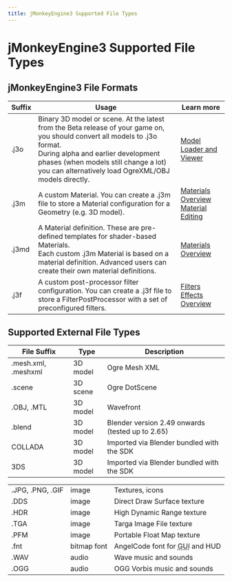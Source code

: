 ```yaml
---
title: jMonkeyEngine3 Supported File Types
---
```

<h1 class="sectionedit1" id="jmonkeyengine3_supported_file_types">jMonkeyEngine3 Supported File Types</h1>
<div class="level1">

</div>
<!-- EDIT1 SECTION "jMonkeyEngine3 Supported File Types" [1-51] -->
<h2 class="sectionedit2" id="jmonkeyengine3_file_formats">jMonkeyEngine3 File Formats</h2>
<div class="level2">
<div class="table sectionedit3"><table class="inline">
	<thead>
	<tr class="row0">
		<th class="col0">Suffix</th><th class="col1">Usage</th><th class="col2">Learn more</th>
	</tr>
	</thead>
	<tr class="row1">
		<td class="col0">.j3o</td><td class="col1">Binary 3D model or scene. At the latest from the Beta release of your game on, you should convert all models to .j3o format. <br />
During alpha and earlier development phases (when models still change a lot) you can alternatively load OgreXML/OBJ models directly.</td><td class="col2"><a href="/sdk/model_loader_and_viewer.html" class="wikilink1" title="sdk:model_loader_and_viewer">Model Loader and Viewer</a> </td>
	</tr>
	<tr class="row2">
		<td class="col0">.j3m</td><td class="col1">A custom Material. You can create a .j3m file to store a Material configuration for a Geometry (e.g. 3D model).</td><td class="col2"><a href="/jme3/advanced/materials_overview.html" class="wikilink1" title="jme3:advanced:materials_overview">Materials Overview</a> <br />
<a href="/sdk/material_editing.html" class="wikilink1" title="sdk:material_editing">Material Editing</a> </td>
	</tr>
	<tr class="row3">
		<td class="col0">.j3md</td><td class="col1">A Material definition. These are pre-defined templates for shader-based Materials. <br />
Each custom .j3m Material is based on a material definition. Advanced users can create their own material definitions. </td><td class="col2"> <a href="/jme3/advanced/materials_overview.html" class="wikilink1" title="jme3:advanced:materials_overview">Materials Overview</a> </td>
	</tr>
	<tr class="row4">
		<td class="col0">.j3f</td><td class="col1">A custom post-processor filter configuration. You can create a .j3f file to store a FilterPostProcessor with a set of preconfigured filters. </td><td class="col2"> <a href="/sdk/filters.html" class="wikilink1" title="sdk:filters">Filters</a> <br />
<a href="/jme3/advanced/effects_overview.html" class="wikilink1" title="jme3:advanced:effects_overview">Effects Overview</a> </td>
	</tr>
</table></div>
<!-- EDIT3 TABLE [93-1068] -->
</div>
<!-- EDIT2 SECTION "jMonkeyEngine3 File Formats" [52-1069] -->
<h2 class="sectionedit4" id="supported_external_file_types">Supported External File Types</h2>
<div class="level2">
<div class="table sectionedit5"><table class="inline">
	<thead>
	<tr class="row0">
		<th class="col0">File Suffix</th><th class="col1">Type</th><th class="col2">Description</th>
	</tr>
	</thead>
	<tr class="row1">
		<td class="col0">.mesh.xml, .meshxml</td><td class="col1">3D model</td><td class="col2">Ogre Mesh XML </td>
	</tr>
	<tr class="row2">
		<td class="col0">.scene</td><td class="col1">3D scene</td><td class="col2">Ogre DotScene </td>
	</tr>
	<tr class="row3">
		<td class="col0">.OBJ, .MTL</td><td class="col1">3D model</td><td class="col2">Wavefront</td>
	</tr>
	<tr class="row4">
		<td class="col0">.blend</td><td class="col1">3D model</td><td class="col2">Blender version 2.49 onwards (tested up to 2.65)</td>
	</tr>
	<tr class="row5">
		<td class="col0">COLLADA</td><td class="col1"> 3D model</td><td class="col2">Imported via Blender bundled with the SDK</td>
	</tr>
	<tr class="row6">
		<td class="col0">3DS</td><td class="col1">3D model</td><td class="col2">Imported via Blender bundled with the SDK</td>
	</tr>
</table></div>
<!-- EDIT5 TABLE [1113-1440] --><div class="table sectionedit6"><table class="inline">
	<tr class="row0">
		<td class="col0">.JPG, .PNG, .GIF</td><td class="col1">image</td><td class="col2">Textures, icons</td>
	</tr>
	<tr class="row1">
		<td class="col0">.DDS</td><td class="col1">image</td><td class="col2">Direct Draw Surface texture</td>
	</tr>
	<tr class="row2">
		<td class="col0">.HDR</td><td class="col1">image</td><td class="col2">High Dynamic Range texture</td>
	</tr>
	<tr class="row3">
		<td class="col0">.TGA</td><td class="col1">image</td><td class="col2">Targa Image File texture</td>
	</tr>
	<tr class="row4">
		<td class="col0">.PFM</td><td class="col1">image</td><td class="col2">Portable Float Map texture</td>
	</tr>
	<tr class="row5">
		<td class="col0">.fnt</td><td class="col1">bitmap font</td><td class="col2">AngelCode font for <abbr title="Graphical User Interface">GUI</abbr> and HUD</td>
	</tr>
	<tr class="row6">
		<td class="col0">.WAV</td><td class="col1">audio</td><td class="col2">Wave music and sounds</td>
	</tr>
	<tr class="row7">
		<td class="col0">.OGG</td><td class="col1">audio</td><td class="col2">OGG Vorbis music and sounds</td>
	</tr>
</table></div>
<!-- EDIT6 TABLE [1442-1768] -->
</div>
<!-- EDIT4 SECTION "Supported External File Types" [1070-] -->
